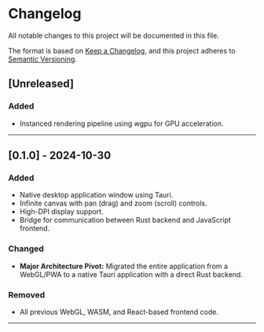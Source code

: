 # Changelog

All notable changes to this project will be documented in this file.

The format is based on [Keep a Changelog](https://keepachangelog.com/en/1.0.0/),
and this project adheres to [Semantic Versioning](https://semver.org/spec/v2.0.0.html).

## [Unreleased]

### Added
- Instanced rendering pipeline using wgpu for GPU acceleration.

---

## [0.1.0] - 2024-10-30

### Added
- Native desktop application window using Tauri.
- Infinite canvas with pan (drag) and zoom (scroll) controls.
- High-DPI display support.
- Bridge for communication between Rust backend and JavaScript frontend.

### Changed
- **Major Architecture Pivot:** Migrated the entire application from a WebGL/PWA to a native Tauri application with a direct Rust backend.

### Removed
- All previous WebGL, WASM, and React-based frontend code.

---